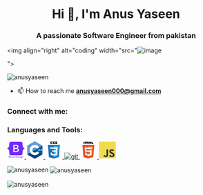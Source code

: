 
<h1 align="center">Hi 👋, I'm Anus Yaseen</h1>
<h3 align="center">A passionate Software Engineer from pakistan</h3>

<img align="right" alt="coding" width="src="![image](https://github.com/user-attachments/assets/ccecd17e-f7e7-448a-ad69-cbb76ab0a456)

">

<p align="left"> <img src="https://komarev.com/ghpvc/?username=anusyaseen&label=Profile%20views&color=0e75b6&style=flat" alt="anusyaseen" /> </p>

- 📫 How to reach me **anusyaseen000@gmail.com**

<h3 align="left">Connect with me:</h3>
<p align="left">
</p>

<h3 align="left">Languages and Tools:</h3>
<p align="left"> <a href="https://getbootstrap.com" target="_blank" rel="noreferrer"> <img src="https://raw.githubusercontent.com/devicons/devicon/master/icons/bootstrap/bootstrap-plain-wordmark.svg" alt="bootstrap" width="40" height="40"/> </a> <a href="https://www.w3schools.com/cpp/" target="_blank" rel="noreferrer"> <img src="https://raw.githubusercontent.com/devicons/devicon/master/icons/cplusplus/cplusplus-original.svg" alt="cplusplus" width="40" height="40"/> </a> <a href="https://www.w3schools.com/css/" target="_blank" rel="noreferrer"> <img src="https://raw.githubusercontent.com/devicons/devicon/master/icons/css3/css3-original-wordmark.svg" alt="css3" width="40" height="40"/> </a> <a href="https://git-scm.com/" target="_blank" rel="noreferrer"> <img src="https://www.vectorlogo.zone/logos/git-scm/git-scm-icon.svg" alt="git" width="40" height="40"/> </a> <a href="https://www.w3.org/html/" target="_blank" rel="noreferrer"> <img src="https://raw.githubusercontent.com/devicons/devicon/master/icons/html5/html5-original-wordmark.svg" alt="html5" width="40" height="40"/> </a> <a href="https://developer.mozilla.org/en-US/docs/Web/JavaScript" target="_blank" rel="noreferrer"> <img src="https://raw.githubusercontent.com/devicons/devicon/master/icons/javascript/javascript-original.svg" alt="javascript" width="40" height="40"/> </a> </p>

<p><img align="left" src="https://github-readme-stats.vercel.app/api/top-langs?username=anusyaseen&show_icons=true&locale=en&layout=compact" alt="anusyaseen" /></p>

<p>&nbsp;<img align="center" src="https://github-readme-stats.vercel.app/api?username=anusyaseen&show_icons=true&locale=en" alt="anusyaseen" /></p>

<p><img align="center" src="https://github-readme-streak-stats.herokuapp.com/?user=anusyaseen&" alt="anusyaseen" /></p>
